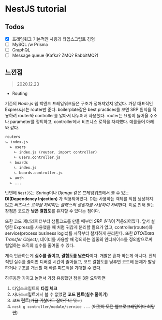 # NestJS tutorial

## Todos

- [x] 프레임워크 기본적인 사용과 타입스크립트 경험
- [ ] MySQL /w Prisma
- [ ] GraphQL
- [ ] Message queue (Kafka? ZMQ? RabbitMQ?) 

## 느낀점

> 2020.12.23

- Routing

기존의 *Node.js* 웹 백엔드 프레임워크들은 구조가 정해져있지 않았다. 가장 대표적인 Express.js는 router만 준다. boilerplate같은 best practices를 보면 SRP 원칙을 적용하려 router와 controller를 알아서 나누어서 사용했다. router는 요청이 들어올 주소나 parameter를 정의하고, controller에서 비즈니스 로직을 처리했다. 예를들어 아래와 같다.

```
routers
ㄴ index.js
  ㄴ users
    ㄴ index.js (router, import controller)
    ㄴ users.controller.js
  ㄴ boards
    ㄴ index.js
    ㄴ boards.controller.js
  ㄴ auth
  ㄴ ...
```

반면에 `NestJS`는 *Spring*이나 *Django* 같은 프레임워크에서 볼 수 있는 **DI(Dependency Injection)** 가 적용되어있다. DI는 사용하는 객체를 직접 생성하지 않고 *비즈니스 로직을 처리하는 클래스의 생성자를 사용하여 처리*한다. 이로 인해 얻는 장점은 코드간 **낮은 결합도**를 유지할 수 있다는 점이다.

또한 코드 제너레이터부터 샘플코드를 만들 때부터 *SRP 원칙*이 적용되어있다. 앞서 설명한 Express를 사용했을 때 처럼 귀찮게 분리할 필요가 없고, controller(router)와 service(process business logic)를 시작부터 철저하게 분리한다. 또한 *DTO(Data Transfer Object)*, 데이터를 사용할 때 정의하는 일종의 인터페이스를 정의함으로써 협업하는 조직의 실수를 줄여줄 수 있다.

계속 언급하는게 **실수를 줄이고, 결합도를 낮춘다**이다. 개발은 혼자 하는게 아니다. 전체적인 실수를 줄이면 디버깅 시간이 줄어들고, 코드 결합도를 낮추면 코드에 문제가 발생하거나 구조를 개선할 때 빠른 피드백을 기대할 수 있다.

하루동안 가지고 놀면서 가장 유용했던 점을 3줄 요약하면

1. 타입스크립트의 **타입 체크**
2. 자바스크립트에서 볼 수 없었던 **코드 힌트(실수 줄이기)**
3. **코드 린트**(~~가끔 귀찮아도 잡아주니 뭐...~~)
4. `nest g controller/module/service ...` (~~이것이 모던 웹프로그래밍이다 희망편~~)
